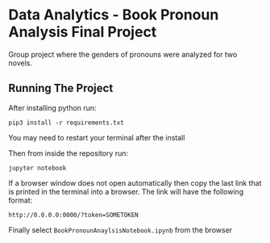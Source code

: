 # Data Analytics - Book Pronoun Analysis Final Project

Group project where the genders of pronouns were analyzed for two novels.

## Running The Project

After installing python run:

```
pip3 install -r requirements.txt
```

You may need to restart your terminal after the install

Then from inside the repository run:

```
jupyter notebook
```

If a browser window does not open automatically then copy the last link that is printed in the terminal into a browser. The link will have the following format:

```
http://0.0.0.0:0000/?token=SOMETOKEN
```

Finally select `BookPronounAnaylsisNotebook.ipynb` from the browser
